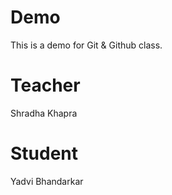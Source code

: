 # Demo
This is a demo for Git &amp; Github class.

# Teacher 
Shradha Khapra

# Student 
Yadvi Bhandarkar